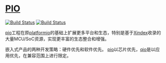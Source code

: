 ﻿# [PIO](https://docs.os-q.com/pio)

[![Build Status](https://github.com/OS-Q/pio/workflows/core/badge.svg)](https://github.com/OS-Q/pio/actions/workflows/core.yml)
[![Build Status](https://github.com/OS-Q/pio/workflows/examples/badge.svg)](https://github.com/OS-Q/pio/actions/workflows/examples.yml)

[pio](https://github.com/OS-Q/pio)工程在原[platformio](https://github.com/platformio/platformio-core)的基础上扩展更多平台和生态，特别是基于[Xindex](https://github.com/SoCXin)收录的大量MCU/SoC资源，实现更丰富的生态整合和增强。


嵌入式产品的两种开发策略：硬件优先和软件优先。 [pio](https://github.com/OS-Q/pio)以芯片优先，[qio](https://github.com/OS-Q/qio)是以应用优先，在兼容范围上进行限定。

